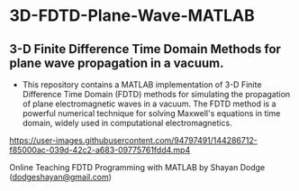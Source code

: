 # 3D-FDTD-Plane-Wave-MATLAB
## 3-D Finite Difference Time Domain Methods for plane wave propagation in a vacuum. 

* This repository contains a MATLAB implementation of 3-D Finite Difference Time Domain (FDTD) methods for simulating the propagation of plane electromagnetic waves in a vacuum. The FDTD method is a powerful numerical technique for solving Maxwell's equations in time domain, widely used in computational electromagnetics.

https://user-images.githubusercontent.com/94797491/144286712-f85000ac-039d-42c2-a683-09775761fdd4.mp4

Online Teaching FDTD Programming with MATLAB by Shayan Dodge (dodgeshayan@gmail.com)
